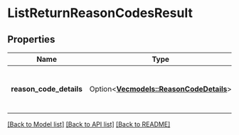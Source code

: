 # ListReturnReasonCodesResult

## Properties

Name | Type | Description | Notes
------------ | ------------- | ------------- | -------------
**reason_code_details** | Option<[**Vec<models::ReasonCodeDetails>**](ReasonCodeDetails.md)> | An array of return reason code details. | [optional]

[[Back to Model list]](../README.md#documentation-for-models) [[Back to API list]](../README.md#documentation-for-api-endpoints) [[Back to README]](../README.md)



